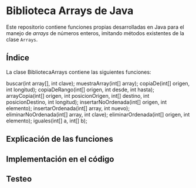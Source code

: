 # Biblioteca Arrays de Java
Este repositorio contiene funciones propias desarrolladas en Java para el manejo de _arrays_ de números enteros, imitando métodos existentes de la clase `Arrays`.

## Índice

La clase BibliotecaArrays contiene las siguientes funciones:

buscar(int array[], int clave);
muestraArray(int[] array);
copiaDe(int[] origen, int longitud);
copiaDeRango(int[] origen, int desde, int hasta);
arrayCopia(int[] origen, int posicionOrigen, int[] destino, int posicionDestino, int longitud);
insertarNoOrdenada(int[] origen, int elemento);
insertarOrdenada(int[] array, int nuevo);
eliminarNoOrdenada(int[] array, int clave);
eliminarOrdenada(int[] origen, int elemento);
iguales(int[] a, int[] b);

## Explicación de las funciones

## Implementación en el código

## Testeo

